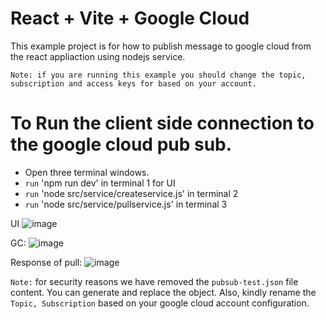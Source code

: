 # React + Vite + Google Cloud
This example project is for how to publish message to google cloud from the react appliaction using nodejs service.

`Note: if you are running this example you should change the topic, subscription and access keys for based on your account.`

# To Run the client side connection to the google cloud pub sub.
- Open three terminal windows.
- `run` 'npm run dev' in terminal 1 for UI
- `run` 'node src/service/createservice.js' in terminal 2
- `run`  'node src/service/pullservice.js' in terminal 3

UI
![image](https://github.com/NarayanasamyP/pub-sub/assets/34939696/75e5f7ef-d36e-4851-aff8-38f3fad01c40)

GC:
![image](https://github.com/NarayanasamyP/pub-sub/assets/34939696/8bfc2029-afbb-4b72-a6ae-57131cc0f551)

Response of pull:
![image](https://github.com/NarayanasamyP/pub-sub/assets/34939696/1e17a324-0378-412b-b134-c4b607d17c53)


`Note:` for security reasons we have removed the `pubsub-test.json` file content. You can generate and replace the object. Also, kindly rename the `Topic, Subscription` based on your google cloud account configuration.

